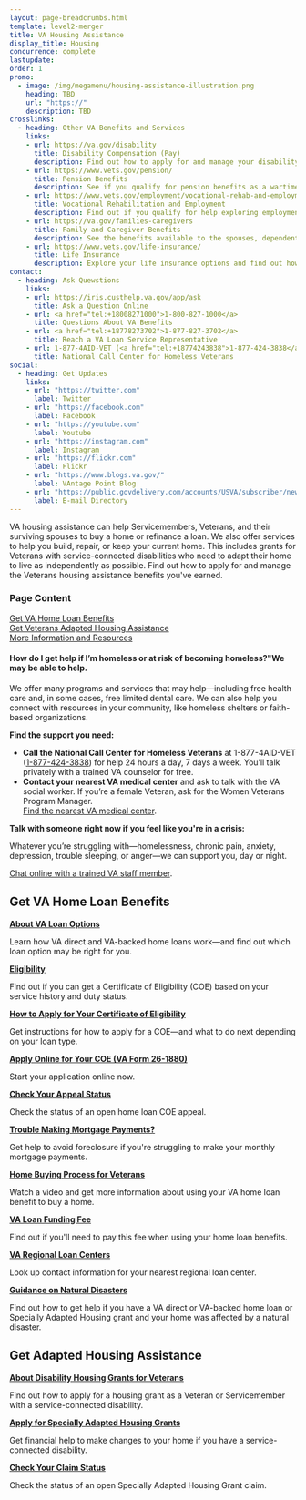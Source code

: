 ```yaml
---
layout: page-breadcrumbs.html
template: level2-merger
title: VA Housing Assistance
display_title: Housing
concurrence: complete
lastupdate:
order: 1
promo:
  - image: /img/megamenu/housing-assistance-illustration.png
    heading: TBD
    url: "https://"
    description: TBD
crosslinks:
  - heading: Other VA Benefits and Services
    links:
    - url: https://va.gov/disability
      title: Disability Compensation (Pay)
      description: Find out how to apply for and manage your disability benefits.
    - url: https://www.vets.gov/pension/
      title: Pension Benefits
      description: See if you qualify for pension benefits as a wartime Veteran or a surviving spouse or child.
    - url: https://www.vets.gov/employment/vocational-rehab-and-employment/
      title: Vocational Rehabilitation and Employment
      description: Find out if you qualify for help exploring employment options, any training you may need, and other voc rehab services.
    - url: https://va.gov/families-caregivers
      title: Family and Caregiver Benefits
      description: See the benefits available to the spouses, dependents, and caregivers of Servicemembers and Veterans.
    - url: https://www.vets.gov/life-insurance/
      title: Life Insurance
      description: Explore your life insurance options and find out how to apply and manage your policy as a Servicemember, Veteran, or family member.
contact:
  - heading: Ask Quewstions
    links:
    - url: https://iris.custhelp.va.gov/app/ask
      title: Ask a Question Online
    - url: <a href="tel:+18008271000">1-800-827-1000</a>
      title: Questions About VA Benefits
    - url: <a href="tel:+18778273702">1-877-827-3702</a>
      title: Reach a VA Loan Service Representative 
    - url: 1-877-4AID-VET (<a href="tel:+18774243838">1-877-424-3838</a>)
      title: National Call Center for Homeless Veterans
social:
  - heading: Get Updates
    links:
    - url: "https://twitter.com"
      label: Twitter
    - url: "https://facebook.com"
      label: Facebook
    - url: "https://youtube.com"
      label: Youtube
    - url: "https://instagram.com"
      label: Instagram
    - url: "https://flickr.com"
      label: Flickr
    - url: "https://www.blogs.va.gov/"
      label: VAntage Point Blog
    - url: "https://public.govdelivery.com/accounts/USVA/subscriber/new/"
      label: E-mail Directory
---
```

<p class="va-introtext">
VA housing assistance can help Servicemembers, Veterans, and their surviving spouses to buy a home or refinance a loan. We also offer services to help you build, repair, or keep your current home. This includes grants for Veterans with service-connected disabilities who need to adapt their home to live as independently as possible. Find out how to apply for and manage the Veterans housing assistance benefits you've earned.</p>

<h3 class="highlight">Page Content</h3>

[Get VA Home Loan Benefits](#get)<br>
[Get Veterans Adapted Housing Assistance](#manage)<br>
[More Information and Resources](#more)<br>

<div class="usa-alert usa-alert-warning">
  <div class="usa-alert-body">
    <h4 class="usa-alert-title">How do I get help if I’m homeless or at risk of becoming homeless?"We may be able to help</a>.</h4>
    <div id="crisis-expander-content" class="expander-content expander-content-closed">
      <div class="expander-content-inner usa-alert-text">
        <p>We offer many programs and services that may help—including free health care and, in some cases, free limited dental care. We can also help you connect with resources in your community, like homeless shelters or faith-based organizations.</p>
        <p><b>Find the support you need:</b>
        <ul>
          <li><b>Call the National Call Center for Homeless Veterans</b> at 1-877-4AID-VET (<a href="tel:+18774243838">1-877-424-3838</a>) for help 24 hours a day, 7 days a week. You’ll talk privately with a trained VA counselor for free.</li>
          <li><b>Contact your nearest VA medical center</b> and ask to talk with the VA social worker. If you’re a female Veteran, ask for the Women Veterans Program Manager. <br>
            <a href="/facilities/">Find the nearest VA medical center</a>.</li>
         </ul>
         <p><b>Talk with someone right now if you feel like you're in a crisis:</b>
         <p>Whatever you’re struggling with—homelessness, chronic pain, anxiety, depression, trouble sleeping, or anger—we can support you, day or night.</p>
         <p><a href="https://www.veteranscrisisline.net/ChatTermsOfService.aspx?account=Homeless%20Veterans%20Chat">Chat online with a trained VA staff member</a>.</p>    
      </div>
    </div>
  </div>
</div>

<script type="text/javascript">

  // Toggle the expandable crisis info
  document.getElementById('crisis-expander-link')
    .addEventListener('click', function () {
      document.getElementById('crisis-expander-content').classList.toggle('expander-content-closed');
    });
</script>

<section id="get" class="merger-majorlinks">

  <h2 class="highlight">Get VA Home Loan Benefits</h2>

  <div class="link">
    <a href="https://vets.gov/housing-assistance/home-loans/loan-options/"><b>About VA Loan Options</b></a>
    <p>Learn how VA direct and VA-backed home loans work—and find out which loan option may be right for you.</p>
  </div>

  <div class="link">
    <a href="https://vets.gov/housing-assistance/home-loans/eligibility/"><b>Eligibility</b></a>
    <p>Find out if you can get a Certificate of Eligibility (COE) based on your service history and duty status.
  </div>

  <div class="link">
    <a href="https://vets.gov/housing-assistance/home-loans/apply-for-certificate-of-eligibility/"><b>How to Apply for Your Certificate of Eligibility</b></a>
    <p>Get instructions for how to apply for a COE—and what to do next depending on your loan type.</p>
  </div>
  
  <div class="link">
    <a href="https://www.ebenefits.va.gov/ebenefits/about/feature?feature=cert-of-eligibility-home-loan"><b>Apply Online for Your COE (VA Form 26-1880)</b></a>
    <p>Start your application online now.</p>
  </div>

  <div class="link">
    <a href="https://https://www.ebenefits.va.gov/ebenefits/about/feature?feature=compensation-claim-appeal-status"><b>Check Your Appeal Status</b></a>
    <p>Check the status of an open home loan COE appeal.</p>
  </div>

  <div class="link">
    <a href="https://vets.gov/housing-assistance/home-loans/trouble-making-payments/"><b>Trouble Making Mortgage Payments?</b></a>
    <p>Get help to avoid foreclosure if you're struggling to make your monthly mortgage payments.</p>
  </div>

  <div class="link">
    <a href="https://www.benefits.va.gov/homeloans/resources_veteran.asp"><b>Home Buying Process for Veterans</b></a>
    <p>Watch a video and get more information about using your VA home loan benefit to buy a home.</p>
  </div>
  
  <div class="link">
    <a href="https://www.benefits.va.gov/homeloans/purchaseco_loan_fee.asp"><b>VA Loan Funding Fee</b></a>
    <p>Find out if you'll need to pay this fee when using your home loan benefits.</p>
  </div>

  <div class="link">
    <a href="https://benefits.va.gov/HOMELOANS/contact_rlc_info.asp"><b>VA Regional Loan Centers</b></a>
    <p>Look up contact information for your nearest regional loan center.</p>
  </div>

  <div class="link">
    <a href="https://benefits.va.gov/homeloans/documents/docs/va_policy_regarding_natural_disasters.pdf"><b>Guidance on Natural Disasters </b></a>
    <p>Find out how to get help if you have a VA direct or VA-backed home loan or Specially Adapted Housing grant and your home was affected by a natural disaster.</p>
  </div>

</section>

<section id="manage" class="merger-majorlinks">

  <h2 class='highlight'>Get Adapted Housing Assistance</h2>

  <div class="link">
    <a href="https://vets.gov/housing-assistance/adaptive-housing-grants/"><b>About Disability Housing Grants for Veterans</b></a>
    <p>Find out how to apply for a housing grant as a Veteran or Servicemember with a service-connected disability.</p>
    </div>

  <div class="link">
    <a href="https://"><b>Apply for Specially Adapted Housing Grants</b></a>
    <p>Get financial help to make changes to your home if you have a service-connected disability.</p>
  </div>

  <div class="link">
    <a href="https://ebenefits.va.gov/ebenefits/about/feature?feature=sah-grant"><b>Check Your Claim Status</b></a>
    <p>Check the status of an open Specially Adapted Housing Grant claim.</p>
  </div>

</section>
